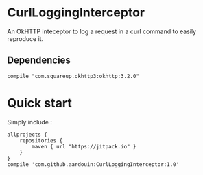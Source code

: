 # CurlLoggingInterceptor

An OkHTTP inteceptor to log a request in a curl command to easily reproduce it. 

## Dependencies
```
compile "com.squareup.okhttp3:okhttp:3.2.0"
```

# Quick start 

Simply include : 
```
allprojects {
    repositories {
        maven { url "https://jitpack.io" }
    }
}
compile 'com.github.aardouin:CurlLoggingInterceptor:1.0'
```